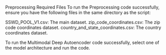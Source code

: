 Preprocessing
Required Files
To run the Preprocessing code successfully, ensure you have the following files in the same directory as the script:

SSWD_POOL_V1.csv: The main dataset.
zip_code_coordinates.csv: The zip code coordinates dataset.
country_and_state_coordinates.csv: The country coordinates dataset.

To run the Multimodal Deep Autoencoder code successfully, select one of the model architecture and run the code. 
